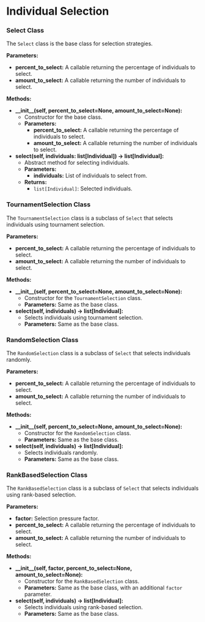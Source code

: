 # Individual Selection

### Select Class

The `Select` class is the base class for selection strategies.

**Parameters:**

* **percent\_to\_select:** A callable returning the percentage of individuals to select.
* **amount\_to\_select:** A callable returning the number of individuals to select.

**Methods:**

* **\_\_init\_\_(self, percent\_to\_select=None, amount\_to\_select=None):**
  * Constructor for the base class.
  * **Parameters:**
    * **percent\_to\_select:** A callable returning the percentage of individuals to select.
    * **amount\_to\_select:** A callable returning the number of individuals to select.
* **select(self, individuals: list\[Individual]) -> list\[Individual]:**
  * Abstract method for selecting individuals.
  * **Parameters:**
    * **individuals:** List of individuals to select from.
  * **Returns:**
    * `list[Individual]`: Selected individuals.

### TournamentSelection Class

The `TournamentSelection` class is a subclass of `Select` that selects individuals using tournament selection.

**Parameters:**

* **percent\_to\_select:** A callable returning the percentage of individuals to select.
* **amount\_to\_select:** A callable returning the number of individuals to select.

**Methods:**

* **\_\_init\_\_(self, percent\_to\_select=None, amount\_to\_select=None):**
  * Constructor for the `TournamentSelection` class.
  * **Parameters:** Same as the base class.
* **select(self, individuals) -> list\[Individual]:**
  * Selects individuals using tournament selection.
  * **Parameters:** Same as the base class.

### RandomSelection Class

The `RandomSelection` class is a subclass of `Select` that selects individuals randomly.

**Parameters:**

* **percent\_to\_select:** A callable returning the percentage of individuals to select.
* **amount\_to\_select:** A callable returning the number of individuals to select.

**Methods:**

* **\_\_init\_\_(self, percent\_to\_select=None, amount\_to\_select=None):**
  * Constructor for the `RandomSelection` class.
  * **Parameters:** Same as the base class.
* **select(self, individuals) -> list\[Individual]:**
  * Selects individuals randomly.
  * **Parameters:** Same as the base class.

### RankBasedSelection Class

The `RankBasedSelection` class is a subclass of `Select` that selects individuals using rank-based selection.

**Parameters:**

* **factor:** Selection pressure factor.
* **percent\_to\_select:** A callable returning the percentage of individuals to select.
* **amount\_to\_select:** A callable returning the number of individuals to select.

**Methods:**

* **\_\_init\_\_(self, factor, percent\_to\_select=None, amount\_to\_select=None):**
  * Constructor for the `RankBasedSelection` class.
  * **Parameters:** Same as the base class, with an additional `factor` parameter.
* **select(self, individuals) -> list\[Individual]:**
  * Selects individuals using rank-based selection.
  * **Parameters:** Same as the base class.
